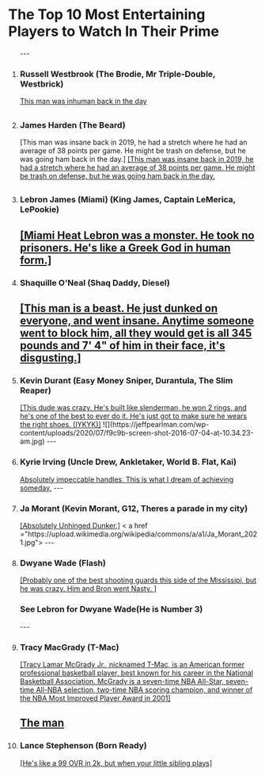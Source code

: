 <!DOCTYPE html>
<html>
<head>
<meta charset="utf-8">

<h1>The Top 10 Most Entertaining Players to Watch In Their Prime</h1>
<ol>
--- 
<li><h3>Russell Westbrook (The Brodie, Mr Triple-Double, Westbrick)</h3></li>

<a href="https://www.youtube.com/watch?v=8oXbCUdVU9Y">This man was inhuman back in the day</a>

<a href="https://a.espncdn.com/i/infographics/20161024_westbrook/jordan_stats8.jpg"></a>
---   
<li><h3>James Harden (The Beard)</h3></li>
   [This man was insane back in 2019, he had a stretch where he had an average of 38 points per game. He might be trash on defense, but he was going ham back in the day.]
   <a href="https://www.youtube.com/watch?v=rHG4uHOY5SM">[This man was insane back in 2019, he had a stretch where he had an average of 38 points per game. He might be trash on defense, but he was going ham back in the day.</a>

<a href="https://pbs.twimg.com/media/EKrKWo9W4AAOiNz.jpg"></a>
---
<li><h3>Lebron James (Miami) (King James, Captain LeMerica, LePookie)</h3></li>

   
   <a href="https://www.youtube.com/watch?v=qfOvIsHdMVk">[Miami Heat Lebron was a monster. He took no prisoners. He's like a Greek God in human form.]</a>
   <a href="https://www.jsonline.com/gcdn/-mm-/dfff082d1e4931b30569ae37195b6862a6a8ef8a/c=0-361-2915-2008/local/-/media/2018/05/22/USATODAY/USATODAY/636625868623447717-AP-APTOPIX-Heat-Bucks-Basketball-39255807.JPG"></a>
---
<li><h3>Shaquille O'Neal (Shaq Daddy, Diesel)</h3></li>
   
   <a href="https://www.youtube.com/watch?v=3VlMSo7AXow&t=40s">[This man is a beast. He just dunked on everyone, and went insane. Anytime someone went to block him, all they would get is all 345 pounds and 7' 4" of him in their face, it's disgusting.]</a>
<a href="https://pbs.twimg.com/media/F3cI7-rXUAE989L.jpg"></a>
---
<li><h3>Kevin Durant (Easy Money Sniper, Durantula, The Slim Reaper)</h3></li>
   <a href="https://www.youtube.com/watch?v=tTsXG8LXSF8">[This dude was crazy. He's built like slenderman, he won 2 rings, and he's one of the best to ever do it. He's just got to make sure he wears the right shoes. (IYKYK)]</a>
   ![](https://jeffpearlman.com/wp-content/uploads/2020/07/f9c9b-screen-shot-2016-07-04-at-10.34.23-am.jpg)
---
<li><h3>Kyrie Irving (Uncle Drew, Ankletaker, World B. Flat, Kai)</h3></li>
   <a href="(https://www.youtube.com/watch?v=ZNZq76uKz8I">Absolutely impeccable handles. This is what I dream of achieving someday.</a>
   <a href="https://upload.wikimedia.org/wikipedia/commons/0/08/Kyrie_Irving_%2830548520130%29.jpg"></a>
---
<li><h3>Ja Morant (Kevin Morant, G12, Theres a parade in my city)</h3></li>
   <a href="https://www.youtube.com/watch?v=ARK5aoKBIw0">[Absolutely Unhinged Dunker.]</a>
   < a href ="https://upload.wikimedia.org/wikipedia/commons/a/a1/Ja_Morant_2021.jpg"></a>
---
<li><h3>Dwyane Wade (Flash)</h3></li>

   <a href="https://www.youtube.com/watch?v=dU3OFJad0X8">[Probably one of the best shooting guards this side of the Mississipi, but he was crazy. Him and Bron went Nasty. ]</a>
   <h3>See Lebron for Dwyane Wade(He is Number 3)</h3>
---

<li><h3>Tracy MacGrady (T-Mac)</h3></li>


   <a href="https://www.youtube.com/watch?v=aEqOlYjbaQw">[Tracy Lamar McGrady Jr., nicknamed T-Mac, is an American former professional basketball player, best known for his career in the National Basketball Association. McGrady is a seven-time NBA All-Star, seven-time All-NBA selection, two-time NBA scoring champion, and winner of the NBA Most Improved Player Award in 2001]</a>
   
<a href="https://images2.minutemediacdn.com/image/upload/c_fill,w_720,ar_16:9,f_auto,q_auto,g_auto/shape/cover/sport/d4627c41abd99f569b157d269181284b7029b07099e76992c8f1d2a2839f0828.jpg">The man</a>
---   
<li><h3>Lance Stephenson (Born Ready)</h3></li>

 <a href="https://www.youtube.com/watch?v=8ZzhwP_4PR4">[He's like a 99 OVR in 2k, but when your little sibling plays]</a>

 <a href="https://upload.wikimedia.org/wikipedia/commons/thumb/f/f4/Lance_Stephenson_2018.jpg/800px-Lance_Stephenson_2018.jpg"></a>
